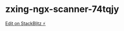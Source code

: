 # zxing-ngx-scanner-74tqjy

[Edit on StackBlitz ⚡️](https://stackblitz.com/edit/zxing-ngx-scanner-74tqjy)